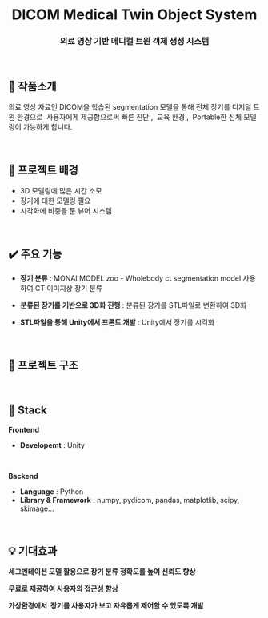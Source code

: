 <h1 align="middle">DICOM Medical Twin Object System</h1>
<h3 align="middle">의료 영상 기반 메디컬 트윈 객체 생성 시스템</h3>

<br/>

## 📝 작품소개

의료 영상 자료인 DICOM을 학습된 segmentation 모델을 통해 전체 장기를 디지털 트윈 환경으로  사용자에게 제공함으로써
빠른 진단 ,  교육 환경 ,  Portable한 신체 모델링이 가능하게 합니다.

<br/>

## 🌁 프로젝트 배경
 - 3D 모델링에 많은 시간 소모
 - 장기에 대한 모델링 필요
 - 시각화에 비중을 둔 뷰어 시스템

<br/>

## ✔️ 주요 기능
- **장기 분류** : MONAI MODEL zoo - Wholebody ct segmentation model 사용하여 CT 이미지상 장기 분류

- **분류된 장기를 기반으로 3D화 진행** : 분류된 장기를 STL파일로 변환하여 3D화

- **STL파일을 통해 Unity에서 프론트 개발** :  Unity에서 장기를 시각화

<br/>

## 🔨 프로젝트 구조


<br/>

## 🔧 Stack

**Frontend**
- **Developemt** : Unity
<br />

**Backend**
- **Language** : Python
- **Library & Framework** : numpy, pydicom, pandas, matplotlib, scipy, skimage...
<br/>

## 💡 기대효과

**세그멘테이션 모델 활용으로 장기 분류 정확도를 높여 신뢰도 향상**

**무료로 제공하여 사용자의 접근성 향상**

**가상환경에서  장기를 사용자가 보고 자유롭게 제어할 수 있도록 개발**


<br/>
